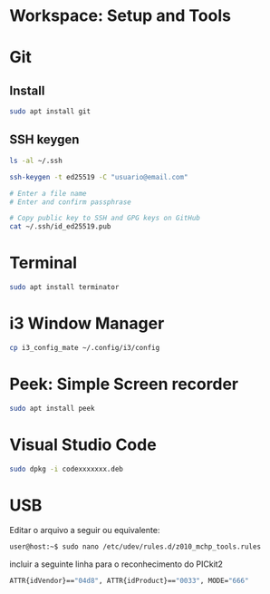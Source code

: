 # Workspace: Setup and Tools


# Git

## Install 
```bash
sudo apt install git
```

## SSH keygen
```bash
ls -al ~/.ssh

ssh-keygen -t ed25519 -C "usuario@email.com"

# Enter a file name
# Enter and confirm passphrase

# Copy public key to SSH and GPG keys on GitHub
cat ~/.ssh/id_ed25519.pub
```




# Terminal
 
```bash
sudo apt install terminator
```


# i3 Window Manager

```bash
cp i3_config_mate ~/.config/i3/config
```


# Peek: Simple Screen recorder
```bash
sudo apt install peek
```

# Visual Studio Code
```bash
sudo dpkg -i codexxxxxxx.deb
```


# USB

Editar o arquivo a seguir ou equivalente:

```bash
user@host:~$ sudo nano /etc/udev/rules.d/z010_mchp_tools.rules
```

incluir a seguinte linha para o reconhecimento do PICkit2

```bash
ATTR{idVendor}=="04d8", ATTR{idProduct}=="0033", MODE="666"
```
